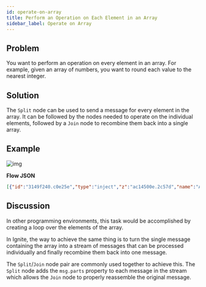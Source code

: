 ```yaml
---
id: operate-on-array
title: Perform an Operation on Each Element in an Array
sidebar_label: Operate on Array
---
```


## Problem

You want to perform an operation on every element in an array. For example,
given an array of numbers, you want to round each value to the nearest integer.

## Solution

The <code class="node">Split</code> node can be used to send a message for every
element in the array. It can be followed by the nodes needed to operate on the
individual elements, followed by a <code class="node">Join</code> node to recombine
them back into a single array.

## Example

![img](https://igniteresources.blob.core.windows.net/public/docs/static/assets/docs/flow-control/operate-on-array.png)

<b>Flow JSON</b>

~~~json
[{"id":"3149f240.c0e25e","type":"inject","z":"ac14500e.2c57d","name":"Array of decimals","topic":"","payload":"[1.67,2.98,3.12,4.99,5.50]","payloadType":"json","repeat":"","crontab":"","once":false,"onceDelay":0.1,"x":120,"y":960,"wires":[["bd57baa6.00f998"]]},{"id":"bd57baa6.00f998","type":"split","z":"ac14500e.2c57d","name":"Split array","splt":"\\n","spltType":"str","arraySplt":"1","arraySpltType":"len","stream":false,"addname":"","x":200,"y":1020,"wires":[["7ab9e9ed.d514b8"]]},{"id":"7ab9e9ed.d514b8","type":"range","z":"ac14500e.2c57d","minin":"0","maxin":"10","minout":"0","maxout":"10","action":"scale","round":true,"property":"payload","name":"Round value","x":350,"y":1020,"wires":[["f26660ab.007b3"]]},{"id":"f26660ab.007b3","type":"join","z":"ac14500e.2c57d","name":"","mode":"auto","build":"string","property":"payload","propertyType":"msg","key":"topic","joiner":"\\n","joinerType":"str","accumulate":"false","timeout":"","count":"","reduceRight":false,"x":490,"y":1020,"wires":[["f9b5abac.f13828"]]},{"id":"f9b5abac.f13828","type":"debug","z":"ac14500e.2c57d","name":"","active":true,"tosidebar":true,"console":false,"tostatus":false,"complete":"false","x":550,"y":1080,"wires":[]}]
~~~

## Discussion

In other programming environments, this task would be accomplished by creating a loop
over the elements of the array.

In Ignite, the way to achieve the same thing is to turn the single message containing
the array into a stream of messages that can be processed individually and finally
recombine them back into one message.

The <code class="node">Split</code>/<code class="node">Join</code> node pair are
commonly used together to achieve this. The <code class="node">Split</code> node
adds the `msg.parts` property to each message in the stream which allows the
<code class="node">Join</code> node to properly reassemble the original message.
